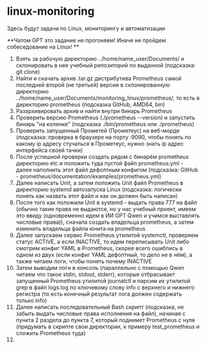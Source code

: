 # linux-monitoring

Здесь будут задачи по Linux, мониторингу и автоматизации

**Чатом GPT это задание не прогоняем! Иначе не пройдем собеседование на Linux! **

1. Взять за рабочую директорию ../home/name_user/Documents/ и склонировать в нее учебный репозиторий по выданной (подсказка: git clone)
2. Найти и скачать архив .tar.gz дистрибутива Prometheus самой последней второй (не третьей) версии в склонированную директорию ../home/name_user/Documents/monitoring_linux/prometheus/, то есть в директорию prometheus (подсказка GitHub, AMD64, bin)
2. Разархивировать архив и найти внутри бинарь Prometheus
3. Проверить версию Prometheus (./prometheus --version) и запустить бинарь "на коленке" (подсказка ./bin/prometheus или ./prometheus)
4. Проверить запущенный Прометей (Прометеус) на веб-морде (подсказка: проверка в браузере на порту :9090, чтобы понять по какому ip адресу стучаться в Прометеус, нужно знать ip адрес интерфейса своей тачки)
5. После успешной проверки создать рядом с бинарём prometheus директорию etc и положить туда пустой файл prometheus.yml - далее наполнить этот файл дефолтным конфигом (подсказка: GitHub - prometheus/documentation/examples/prometheus.yml)
6. Далее  написать Unit, а затем положить Unit файл Prometheus в директорию systemd автозапуска Linux (подсказка: логически понять как назвать этот файл и как он должен быть написан)
7. После того как положили Unit в systemd - выдать права 777 на файл (обычно такие права не выдаются, но у нас учебный проект, имеем это ввиду (одновременно идем в ИИ GPT Qwen и учимся выставлять числовые права)), сначала создать владельца prometheus, а затем изменить владельца файла юнита на prometheus
8. Далее запускаем сервис Prometheus утилитой systemctl, проверяем статус ACTIVE, а если INACTIVE, то идем переписывать Unit либо смотрим конфиг YAML в Prometheus, скорее всего ошиблись в одном из двух (если конфиг YAML дефолтный, то дело не в нём), а также читаем логи, чтобы понять почему INACTIVE
9. Затем выводим логи в консоль (параллельно с помощью Qwen читаем что такое stdin, stdout, stderr), которые отбрасывает запущенный Prometheus утилитой journalctl и парсим их утилитой grep в файл logs.log по ключевому слову info с верхнего и нижнего регистра (то есть конечный результат лога должен содержать только info)
10. Далее написать последовательный Bash скрипт (подсказка, не забыть выдать числовые права исполнения на файл), начиная с пункта 2 раздела до пункта 7, который поднимет Prometheus с нуля (придумать в скрипте свои директории, к примеру test_prometheus и сложить Prometheus туда)
11. 
